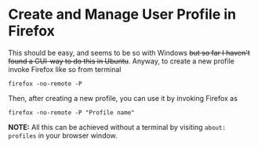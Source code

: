 # Create and Manage User Profile in Firefox

This should be easy, and seems to be so with Windows ~~but so far I haven't
found a GUI-way to do this in Ubuntu~~. Anyway, to create a new profile invoke
Firefox like so from terminal

    firefox -no-remote -P

Then, after creating a new profile, you can use it by invoking Firefox as

    firefox -no-remote -P "Profile name"

**NOTE:** All this can be achieved without a terminal by visiting
`about: profiles` in your browser window.
